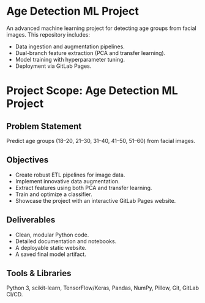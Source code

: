 # Age Detection ML Project

An advanced machine learning project for detecting age groups from facial images. This repository includes:
- Data ingestion and augmentation pipelines.
- Dual-branch feature extraction (PCA and transfer learning).
- Model training with hyperparameter tuning.
- Deployment via GitLab Pages.

# Project Scope: Age Detection ML Project

## Problem Statement
Predict age groups (18–20, 21–30, 31–40, 41–50, 51–60) from facial images.

## Objectives
- Create robust ETL pipelines for image data.
- Implement innovative data augmentation.
- Extract features using both PCA and transfer learning.
- Train and optimize a classifier.
- Showcase the project with an interactive GitLab Pages website.

## Deliverables
- Clean, modular Python code.
- Detailed documentation and notebooks.
- A deployable static website.
- A saved final model artifact.

## Tools & Libraries
Python 3, scikit-learn, TensorFlow/Keras, Pandas, NumPy, Pillow, Git, GitLab CI/CD.
